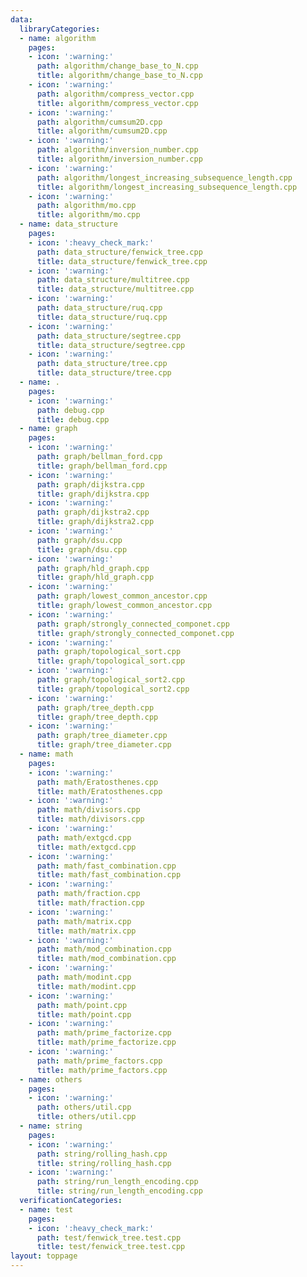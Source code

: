 ```yaml
---
data:
  libraryCategories:
  - name: algorithm
    pages:
    - icon: ':warning:'
      path: algorithm/change_base_to_N.cpp
      title: algorithm/change_base_to_N.cpp
    - icon: ':warning:'
      path: algorithm/compress_vector.cpp
      title: algorithm/compress_vector.cpp
    - icon: ':warning:'
      path: algorithm/cumsum2D.cpp
      title: algorithm/cumsum2D.cpp
    - icon: ':warning:'
      path: algorithm/inversion_number.cpp
      title: algorithm/inversion_number.cpp
    - icon: ':warning:'
      path: algorithm/longest_increasing_subsequence_length.cpp
      title: algorithm/longest_increasing_subsequence_length.cpp
    - icon: ':warning:'
      path: algorithm/mo.cpp
      title: algorithm/mo.cpp
  - name: data_structure
    pages:
    - icon: ':heavy_check_mark:'
      path: data_structure/fenwick_tree.cpp
      title: data_structure/fenwick_tree.cpp
    - icon: ':warning:'
      path: data_structure/multitree.cpp
      title: data_structure/multitree.cpp
    - icon: ':warning:'
      path: data_structure/ruq.cpp
      title: data_structure/ruq.cpp
    - icon: ':warning:'
      path: data_structure/segtree.cpp
      title: data_structure/segtree.cpp
    - icon: ':warning:'
      path: data_structure/tree.cpp
      title: data_structure/tree.cpp
  - name: .
    pages:
    - icon: ':warning:'
      path: debug.cpp
      title: debug.cpp
  - name: graph
    pages:
    - icon: ':warning:'
      path: graph/bellman_ford.cpp
      title: graph/bellman_ford.cpp
    - icon: ':warning:'
      path: graph/dijkstra.cpp
      title: graph/dijkstra.cpp
    - icon: ':warning:'
      path: graph/dijkstra2.cpp
      title: graph/dijkstra2.cpp
    - icon: ':warning:'
      path: graph/dsu.cpp
      title: graph/dsu.cpp
    - icon: ':warning:'
      path: graph/hld_graph.cpp
      title: graph/hld_graph.cpp
    - icon: ':warning:'
      path: graph/lowest_common_ancestor.cpp
      title: graph/lowest_common_ancestor.cpp
    - icon: ':warning:'
      path: graph/strongly_connected_componet.cpp
      title: graph/strongly_connected_componet.cpp
    - icon: ':warning:'
      path: graph/topological_sort.cpp
      title: graph/topological_sort.cpp
    - icon: ':warning:'
      path: graph/topological_sort2.cpp
      title: graph/topological_sort2.cpp
    - icon: ':warning:'
      path: graph/tree_depth.cpp
      title: graph/tree_depth.cpp
    - icon: ':warning:'
      path: graph/tree_diameter.cpp
      title: graph/tree_diameter.cpp
  - name: math
    pages:
    - icon: ':warning:'
      path: math/Eratosthenes.cpp
      title: math/Eratosthenes.cpp
    - icon: ':warning:'
      path: math/divisors.cpp
      title: math/divisors.cpp
    - icon: ':warning:'
      path: math/extgcd.cpp
      title: math/extgcd.cpp
    - icon: ':warning:'
      path: math/fast_combination.cpp
      title: math/fast_combination.cpp
    - icon: ':warning:'
      path: math/fraction.cpp
      title: math/fraction.cpp
    - icon: ':warning:'
      path: math/matrix.cpp
      title: math/matrix.cpp
    - icon: ':warning:'
      path: math/mod_combination.cpp
      title: math/mod_combination.cpp
    - icon: ':warning:'
      path: math/modint.cpp
      title: math/modint.cpp
    - icon: ':warning:'
      path: math/point.cpp
      title: math/point.cpp
    - icon: ':warning:'
      path: math/prime_factorize.cpp
      title: math/prime_factorize.cpp
    - icon: ':warning:'
      path: math/prime_factors.cpp
      title: math/prime_factors.cpp
  - name: others
    pages:
    - icon: ':warning:'
      path: others/util.cpp
      title: others/util.cpp
  - name: string
    pages:
    - icon: ':warning:'
      path: string/rolling_hash.cpp
      title: string/rolling_hash.cpp
    - icon: ':warning:'
      path: string/run_length_encoding.cpp
      title: string/run_length_encoding.cpp
  verificationCategories:
  - name: test
    pages:
    - icon: ':heavy_check_mark:'
      path: test/fenwick_tree.test.cpp
      title: test/fenwick_tree.test.cpp
layout: toppage
---
```

